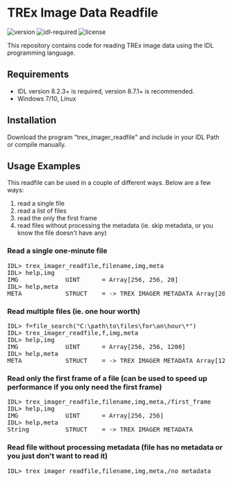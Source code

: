 # TREx Image Data Readfile
![version](https://img.shields.io/badge/version-1.0.2-blue)
![idl-required](https://img.shields.io/badge/IDL-8.2.3%2B-lightgrey)
![license](https://img.shields.io/badge/license-MIT-brightgreen)

This repository contains code for reading TREx image data using the IDL programming language.

## Requirements
- IDL version 8.2.3+ is required, version 8.7.1+ is recommended.
- Windows 7/10, Linux

## Installation
Download the program "trex_imager_readfile" and include in your IDL Path or compile manually.

## Usage Examples
This readfile can be used in a couple of different ways. Below are a few ways: 

1) read a single file
2) read a list of files
3) read the only the first frame
4) read files without processing the metadata (ie. skip metadata, or you know the file doesn't have any)

### Read a single one-minute file
<pre>IDL> trex_imager_readfile,filename,img,meta
IDL> help,img
IMG             UINT      = Array[256, 256, 20]
IDL> help,meta
META            STRUCT    = -> TREX_IMAGER_METADATA Array[20]</pre>

### Read multiple files (ie. one hour worth)
<pre>IDL> f=file_search("C:\path\to\files\for\an\hour\*")
IDL> trex_imager_readfile,f,img,meta
IDL> help,img
IMG             UINT      = Array[256, 256, 1200]
IDL> help,meta
META            STRUCT    = -> TREX_IMAGER_METADATA Array[1200]</pre>

### Read only the first frame of a file (can be used to speed up performance if you only need the first frame)
<pre>IDL> trex_imager_readfile,filename,img,meta,/first_frame
IDL> help,img
IMG             UINT      = Array[256, 256]
IDL> help,meta
String          STRUCT    = -> TREX_IMAGER_METADATA</pre>

### Read file without processing metadata (file has no metadata or you just don't want to read it)
<pre>IDL> trex_imager_readfile,filename,img,meta,/no_metadata</pre>

